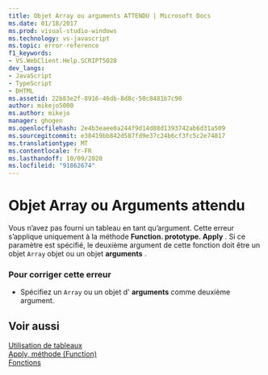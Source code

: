 ```yaml
---
title: Objet Array ou arguments ATTENDU | Microsoft Docs
ms.date: 01/18/2017
ms.prod: visual-studio-windows
ms.technology: vs-javascript
ms.topic: error-reference
f1_keywords:
- VS.WebClient.Help.SCRIPT5028
dev_langs:
- JavaScript
- TypeScript
- DHTML
ms.assetid: 22b83e2f-8916-46db-8d8c-50c8481b7c90
author: mikejo5000
ms.author: mikejo
manager: ghogen
ms.openlocfilehash: 2e4b3eaee0a244f9d14d88d1393742ab6d31a509
ms.sourcegitcommit: e38419bb842d587fd9e37c24b6cf3fc5c2e74817
ms.translationtype: MT
ms.contentlocale: fr-FR
ms.lasthandoff: 10/09/2020
ms.locfileid: "91862674"
---
```

# <a name="array-or-arguments-object-expected"></a>Objet Array ou Arguments attendu
Vous n’avez pas fourni un tableau en tant qu’argument. Cette erreur s’applique uniquement à la méthode **Function. prototype. Apply** . Si ce paramètre est spécifié, le deuxième argument de cette fonction doit être un objet `Array` objet ou un objet **arguments** .  
  
### <a name="to-correct-this-error"></a>Pour corriger cette erreur  
  
- Spécifiez un `Array` ou un objet d' **arguments** comme deuxième argument.  
  
## <a name="see-also"></a>Voir aussi  
 [Utilisation de tableaux](https://developer.mozilla.org/docs/Learn/JavaScript/First_steps/Arrays)   
 [Apply, méthode (Function)](https://developer.mozilla.org/docs/Web/JavaScript/Reference/Global_Objects/Function/apply)   
 [Fonctions](https://developer.mozilla.org/docs/Learn/JavaScript/Building_blocks/Functions)